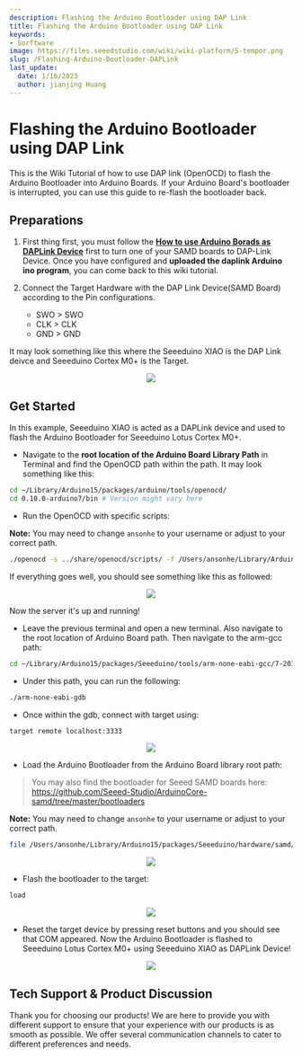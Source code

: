 ```yaml
---
description: Flashing the Arduino Bootloader using DAP Link
title: Flashing the Arduino Bootloader using DAP Link
keywords:
- Sorftware
image: https://files.seeedstudio.com/wiki/wiki-platform/S-tempor.png
slug: /Flashing-Arduino-Bootloader-DAPLink
last_update:
  date: 1/16/2023
  author: jianjing Huang
---
```


# Flashing the Arduino Bootloader using DAP Link

This is the Wiki Tutorial of how to use DAP link (OpenOCD) to flash the Arduino Bootloader into Arduino Boards. If your Arduino Board's bootloader is interrupted, you can use this guide to re-flash the bootloader back.

## Preparations

1. First thing first, you must follow the [**How to use Arduino Borads as DAPLink Device**](https://wiki.seeedstudio.com/Arduino-DAPLink/) first to turn one of your SAMD boards to DAP-Link Device. Once you have configured and **uploaded the daplink Arduino ino program**, you can come back to this wiki tutorial.

2. Connect the Target Hardware with the DAP Link Device(SAMD Board) according to the Pin configurations.

     - SWO > SWO
     - CLK > CLK
     - GND > GND

It may look something like this where the Seeeduino XIAO is the DAP Link deivce and Seeeduino Cortex M0+ is the Target.

<div align="center"><img src="https://files.seeedstudio.com/wiki/DAPlink-example/examples.png"/></div>

## Get Started

In this example, Seeeduino XIAO is acted as a DAPLink device and used to flash the Arduino Bootloader for Seeeduino Lotus Cortex M0+.

- Navigate to the **root location of the Arduino Board Library Path** in Terminal and find the OpenOCD path within the path. It may look something like this:

```sh
cd ~/Library/Arduino15/packages/arduino/tools/openocd/
cd 0.10.0-arduino7/bin # Version might vary here
```

- Run the OpenOCD with specific scripts:

**Note:** You may need to change `ansonhe` to your username or adjust to your correct path.

```sh
./openocd -s ../share/openocd/scripts/ -f /Users/ansonhe/Library/Arduino15/packages/Seeeduino/hardware/samd/1.7.9/variants/arduino_zero/openocd_scripts/arduino_zero.cfg
```

If everything goes well, you should see something like this as followed:

<div align="center"><img src="https://files.seeedstudio.com/wiki/DAPlink-example/server.png"/></div>

Now the server it's up and running!

- Leave the previous terminal and open a new terminal. Also navigate to the root location of Arduino Board path. Then navigate to the arm-gcc path:

```sh
cd ~/Library/Arduino15/packages/Seeeduino/tools/arm-none-eabi-gcc/7-2017q4/bin
```

- Under this path, you can run the following:

```sh
./arm-none-eabi-gdb
```

- Once within the gdb, connect with target using:

```sh
target remote localhost:3333
```

<div align="center"><img src="https://files.seeedstudio.com/wiki/DAPlink-example/target.png"/></div>

- Load the Arduino Bootloader from the Arduino Board library root path:

> You may also find the bootloader for Seeed SAMD boards here: <https://github.com/Seeed-Studio/ArduinoCore-samd/tree/master/bootloaders>

**Note:** You may need to change `ansonhe` to your username or adjust to your correct path.

```sh
file /Users/ansonhe/Library/Arduino15/packages/Seeeduino/hardware/samd/1.7.9/bootloaders/zero/samd21_sam_ba.elf
```

<div align="center"><img src="https://files.seeedstudio.com/wiki/DAPlink-example/file.png"/></div>

- Flash the bootloader to the target:

```sh
load
```

<div align="center"><img src="https://files.seeedstudio.com/wiki/DAPlink-example/load.png"/></div>

- Reset the target device by pressing reset buttons and you should see that COM appeared. Now the Arduino Bootloader is flashed to Seeeduino Lotus Cortex M0+ using Seeeduino XIAO as DAPLink Device!

<div align="center"><img src="https://files.seeedstudio.com/wiki/DAPlink-example/ports.png"/></div>

## Tech Support & Product Discussion

Thank you for choosing our products! We are here to provide you with different support to ensure that your experience with our products is as smooth as possible. We offer several communication channels to cater to different preferences and needs.

<div class="button_tech_support_container">
<a href="https://forum.seeedstudio.com/" class="button_forum"></a> 
<a href="https://www.seeedstudio.com/contacts" class="button_email"></a>
</div>

<div class="button_tech_support_container">
<a href="https://discord.gg/eWkprNDMU7" class="button_discord"></a> 
<a href="https://github.com/Seeed-Studio/wiki-documents/discussions/69" class="button_discussion"></a>
</div>
